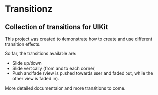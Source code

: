 # Transitionz
## Collection of transitions for UIKit

This project was created to demonstrate how to create and use different transition effects.

So far, the transitions available are:
- Slide up/down
- Slide vertically (from and to each corner)
- Push and fade (view is pushed towards user and faded out, while the other view is faded in).

More detailed documentaion and more transitions to come.

